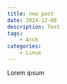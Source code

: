 ```yaml
---
title: new post
date: 2024-12-08
description: Test
tags:
    - Arch
categories:
    - Linux
---
```


Lorem ipsum
